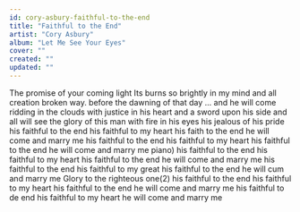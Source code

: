 ```yaml
---
id: cory-asbury-faithful-to-the-end
title: "Faithful to the End"
artist: "Cory Asbury"
album: "Let Me See Your Eyes"
cover: ""
created: ""
updated: ""
---
```


The promise of your coming light
Its burns so brightly in my mind
and all creation broken way.
before the dawning of that day
...
 and he will come
ridding in the clouds with justice in his heart and a sword upon his side
and all will see the glory of this man with fire in his eyes
his jealous of his pride
his faithful to the end
his faithful to my heart
his faith to the end
he will come and marry me
his faithful to the end
his faithful to my heart
his faithful to the end
he will come and marry me
piano)
his faithful to the end
his faithful to my heart
his faithful to the end he will come and marry me
his faithful to the end
his faithful to my great
his faithful to the end
he will cum and marry me
Glory to the righteous one(2)
his faithful to the end his faithful to my heart
his faithful to the end
he will come and marry me
his faithful to de end
his faithful to my heart
he will come and marry me